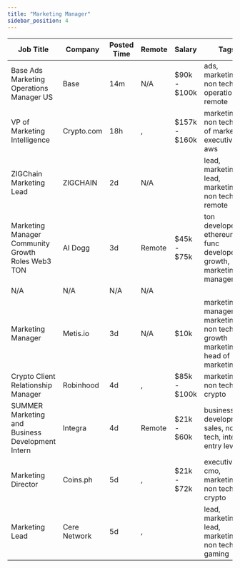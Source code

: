 ```yaml
---
title: "Marketing Manager"
sidebar_position: 4
---
```


| Job Title | Company | Posted Time | Remote | Salary | Tags | Apply Link |
|-----------|---------|-------------|--------|--------|------|------------|
| Base Ads Marketing Operations Manager US | Base | 14m | N/A | $90k - $100k | ads, marketing, non tech, operations, remote | [Apply](https://web3.career/base-ads-marketing-operations-manager-us-base/118755) |
| VP of Marketing Intelligence | Crypto.com | 18h | , | $157k - $160k | marketing, non tech, vp of marketing, executive, aws | [Apply](https://web3.career/vp-of-marketing-intelligence-crypto-com/118128) |
| ZIGChain Marketing Lead | ZIGCHAIN | 2d | N/A |  | lead, marketing lead, marketing, non tech, remote | [Apply](https://web3.career/zigchain-marketing-lead-zigchain/105881) |
| Marketing Manager Community Growth Roles Web3 TON | AI Dogg | 3d | Remote | $45k - $75k | ton developer, ethereum, func developer, growth, marketing manager | [Apply](https://web3.career/marketing-manager-community-growth-roles-web3-ton-aidogg/117369) |
| N/A | N/A | N/A | N/A |  |  | [Apply](https://web3.career/metana) |
| Marketing Manager | Metis.io | 3d | N/A | $10k | marketing manager, marketing, non tech, growth marketing, head of marketing | [Apply](https://web3.career/marketing-manager-metis-io/107718) |
| Crypto Client Relationship Manager | Robinhood | 4d | , | $85k - $100k | marketing, non tech, crypto | [Apply](https://web3.career/crypto-client-relationship-manager-robinhood/116181) |
| SUMMER Marketing and Business Development Intern | Integra | 4d | Remote | $21k - $60k | business development, sales, non tech, intern, entry level | [Apply](https://web3.career/summer-marketing-and-business-development-intern-integra/95750) |
| Marketing Director | Coins.ph | 5d | , | $21k - $72k | executive, cmo, marketing, non tech, crypto | [Apply](https://web3.career/marketing-director-coins/115396) |
| Marketing Lead | Cere Network | 5d | , |  | lead, marketing lead, marketing, non tech, gaming | [Apply](https://web3.career/marketing-lead-cere-network/78887) |
